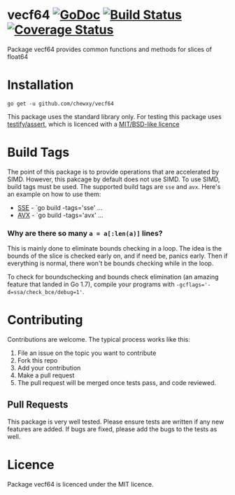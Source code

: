 # vecf64  [![GoDoc](https://godoc.org/github.com/chewxy/vecf64?status.svg)](https://godoc.org/github.com/chewxy/vecf64) [![Build Status](https://travis-ci.org/chewxy/vecf64.svg?branch=master)](https://travis-ci.org/chewxy/vecf64) [![Coverage Status](https://coveralls.io/repos/github/chewxy/vecf64/badge.svg?branch=master)](https://coveralls.io/github/chewxy/vecf64?branch=master)

Package vecf64 provides common functions and methods for slices of float64

# Installation

`go get -u github.com/chewxy/vecf64`

This package uses the standard library only. For testing this package uses [testify/assert](https://github.com/stretchr/testify), which is licenced with a [MIT/BSD-like licence](https://github.com/stretchr/testify/blob/master/LICENSE)

# Build Tags

The point of this package is to provide operations that are accelerated by SIMD. However, this pakcage by default does not use SIMD. To use SIMD, build tags must be used. The supported build tags are `sse` and `avx`. Here's an example on how to use them:

* [SSE](https://en.wikipedia.org/wiki/Streaming_SIMD_Extensions) - `go build -tags='sse' ...
* [AVX](https://en.wikipedia.org/wiki/Advanced_Vector_Extensions) - `go build -tags='avx' ...

### Why are there so many `a = a[:len(a)]` lines?
This is mainly done to eliminate bounds checking in a loop. The idea is the bounds of the slice is checked early on, and if need be, panics early. Then if everything is normal, there won't be bounds checking while in the loop.

To check for boundschecking and bounds check elimination (an amazing feature that landed in Go 1.7), compile your programs with `-gcflags='-d=ssa/check_bce/debug=1'`. 

# Contributing

Contributions are welcome. The typical process works like this:

1. File an issue  on the topic you want to contribute
2. Fork this repo
3. Add your contribution
4. Make a pull request
5. The pull request will be merged once tests pass, and code reviewed.

## Pull Requests

This package is very well tested. Please ensure tests are written if any new features are added. If bugs are fixed, please add the bugs to the tests as well.

# Licence

Package vecf64 is licenced under the MIT licence.